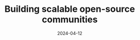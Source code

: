 ---
title: Building scalable open-source communities
dateMonthYear: February 2024
description:  If you are building a DevRel program for an open-source company, this talk will help you understand how to build and scale one, along with what programs to build. 
type: page
topic: talk
link: "https://www.youtube.com/watch?v=2p7ycbnv5G0"
image: "/images/gittogether.jpeg"
date: 2024-04-12 # Add the dates to the rest of your talks, or don't add at all.
ShowReadingTime: false
---